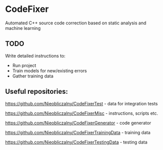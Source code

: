 # CodeFixer
Automated C++ source code correction based on static analysis and machine learning

## TODO
Write detailed instructions to:
* Run project
* Train models for new/existing errors
* Gather training data

## Useful repositories:
https://github.com/Nieobliczalny/CodeFixerTest - data for integration tests

https://github.com/Nieobliczalny/CodeFixerMisc - instructions, scripts etc.

https://github.com/Nieobliczalny/CodeFixerGenerator - code generator

https://github.com/Nieobliczalny/CodeFixerTrainingData - training data

https://github.com/Nieobliczalny/CodeFixerTestingData - testing data
